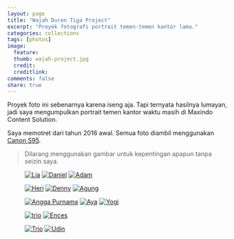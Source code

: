 ```yaml
---
layout: page
title: "Wajah Duren Tiga Project"
excerpt: "Proyek fotografi portrait temen-temen kantor lama."
categories: collections
tags: [photos]
image:
  feature: 
  thumb: wajah-project.jpg
  credit:  
  creditlink: 
comments: false
share: true
---
```


Proyek foto ini sebenarnya karena iseng aja. Tapi ternyata hasilnya lumayan, jadi saya mengumpulkan portrait temen kantor waktu masih di Maxindo Content Solution. 

Saya memotret dari tahun 2016 awal. Semua foto diambil menggunakan [Canon S95](/recommendation/canon-s95-untuk-street-photography/).

> Dilarang menggunakan gambar untuk kepentingan apapun tanpa seizin saya.

<figure class="third">
  <a href="/images/projects/wajah/31487770782_0d263ef167_z.jpg">
  <img src="/images/projects/wajah/31487770782_0d263ef167_z.jpg" alt="Lia"></a>
  <a href="/images/projects/wajah/31597445246_4e7e4ac493_z.jpg">
  <img src="/images/projects/wajah/31597445246_4e7e4ac493_z.jpg" alt="Daniel"></a>
  <a href="/images/projects/wajah/31597445666_4839db1c53_z.jpg">
  <img src="/images/projects/wajah/31597445666_4839db1c53_z.jpg" alt="Adam"></a>
</figure>
<figure class="third">
  <a href="/images/projects/wajah/31634388225_f759aea75e_z.jpg">
  <img src="/images/projects/wajah/31634388225_f759aea75e_z.jpg" alt="Heri"></a>
  <a href="/images/projects/wajah/30794925394_7e038582d8_z.jpg">
  <img src="/images/projects/wajah/30794925394_7e038582d8_z.jpg" alt="Denny"></a>
  <a href="/images/projects/wajah/31520754751_e2cc5563e0_z.jpg">
  <img src="/images/projects/wajah/31520754751_e2cc5563e0_z.jpg" alt="Agung"></a>
</figure>
<figure class="third">
  <a href="/images/projects/wajah/31597444626_42aba644f8_z.jpg">
  <img src="/images/projects/wajah/31597444626_42aba644f8_z.jpg" alt="Angga Purnama"></a>
  <a href="/images/projects/wajah/31487770402_5c7e57e380_z.jpg">
  <img src="/images/projects/wajah/31487770402_5c7e57e380_z.jpg" alt="Aya"></a>
  <a href="/images/projects/wajah/31597445036_68093f3483_z.jpg">
  <img src="/images/projects/wajah/31597445036_68093f3483_z.jpg" alt="Yogi"></a>
</figure>
<figure class="half">
  <a href="/images/projects/wajah/30794925274_7413276611_z.jpg">
  <img src="/images/projects/wajah/30794925274_7413276611_z.jpg" alt="trio"></a>
  <a href="/images/projects/wajah/31597443936_07ace004e6_z.jpg">
  <img src="/images/projects/wajah/31597443936_07ace004e6_z.jpg" alt="Ences"></a>
</figure>
<figure class="half">
  <a href="/images/projects/wajah/31634388655_a5df896398_z.jpg">
  <img src="/images/projects/wajah/31634388655_a5df896398_z.jpg" alt="Trio"></a>
  <a href="/images/projects/wajah/31487772062_7770f11024_z.jpg">
  <img src="/images/projects/wajah/31487772062_7770f11024_z.jpg" alt="Udin"></a>
</figure>
